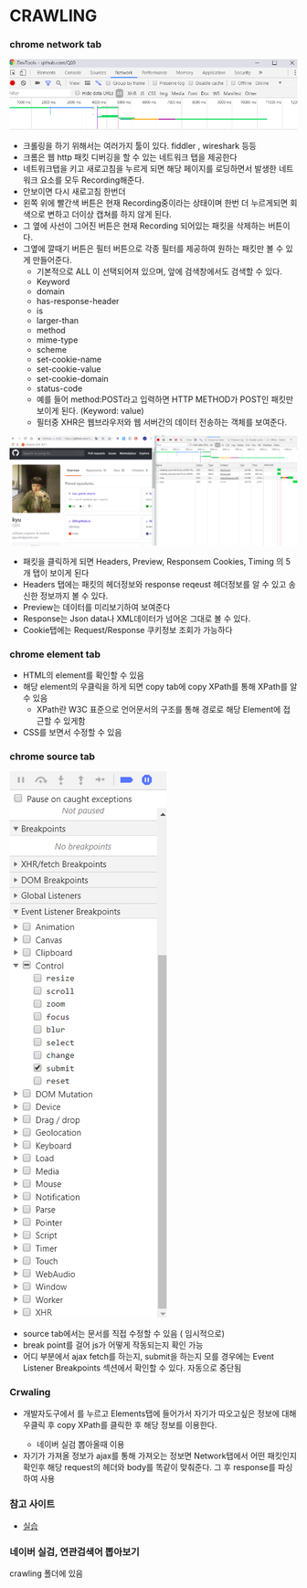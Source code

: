# CRAWLING

### chrome network tab

![network-tab](./chrome-network.PNG)

- 크롤링을 하기 위해서는 여러가지 툴이 있다. fiddler , wireshark 등등
- 크롬은 웹 http 패킷 디버깅을 할 수 있는 네트워크 탭을 제공한다
- 네트워크탭을 키고 새로고침을 누르게 되면 해당 페이지를 로딩하면서 발생한 네트워크 요소를 모두 Recording해준다.
- 안보이면 다시 새로고침 한번더
- 왼쪽 위에 빨간색 버튼은 현재 Recording중이라는 상태이며 한번 더 누르게되면 회색으로 변하고 더이상 캡쳐를 하지 않게 된다.
- 그 옆에 사선이 그어진 버튼은 현재 Recording 되어있는 패킷을 삭제하는 버튼이다.
- 그옆에 깔때기 버튼은 필터 버튼으로 각종 필터를 제공하여 원하는 패킷만 볼 수 있게 만들어준다.
    - 기본적으로 ALL 이 선택되어져 있으며, 앞에 검색창에서도 검색할 수 있다.
    - Keyword
    - domain
    - has-response-header
    - is
    - larger-than
    - method
    - mime-type
    - scheme
    - set-cookie-name
    - set-cookie-value
    - set-cookie-domain
    - status-code
    - 예를 들어 method:POST라고 입력하면 HTTP METHOD가 POST인 패킷만 보이게 된다. (Keyword: value)
    - 필터중 XHR은 웹브라우저와 웹 서버간의 데이터 전송하는 객체를 보여준다.

![XHR](./XHR.PNG)

- 패킷을 클릭하게 되면 Headers, Preview, Responsem Cookies, Timing 의 5개 탭이 보이게 된다
- Headers 탭에는 패킷의 헤더정보와 response reqeust 헤더정보를 알 수 있고 송신한 정보까지 볼 수 있다.
- Preview는 데이터를 미리보기하여 보여준다
- Response는 Json data나 XML데이터가 넘어온 그대로 볼 수 있다.
- Cookie탭에는 Request/Response 쿠키정보 조회가 가능하다

### chrome element tab
- HTML의 element를 확인할 수 있음
- 해당 element의 우클릭을 하게 되면 copy tab에 copy XPath를 통해 XPath를 알 수 있음
    - XPath란 W3C 표준으로 언어문서의 구조를 통해 경로로 해당 Element에 접근할 수 있게함
- CSS를 보면서 수정할 수 있음

### chrome source tab

![source](./chrome-source.PNG)

- source tab에서는 문서를 직접 수정할 수 있음 ( 임시적으로)
- break point를 걸어 js가 어떻게 작동되는지 확인 가능
- 어디 부분에서 ajax fetch를 하는지, submit을 하는지 모를 경우에는 Event Listener Breakpoints 섹션에서 확인할 수 있다. 자동으로 중단됨


### Crwaling
- 개발자도구에서 <F12>를 누르고 Elements탭에 들어가서 자기가 따오고싶은 정보에 대해 우클릭 후 copy XPath를 클릭한 후 해당 정보를 이용한다.
    - 네이버 실검 뽑아올때 이용
- 자기가 가져올 정보가 ajax를 통해 가져오는 정보면 Network탭에서 어떤 패킷인지 확인후 해당 request의 헤더와 body를 똑같이 맞춰준다. 그 후 response를 파싱하여 사용



### 참고 사이트

- [실습](https://subicura.com/2018/02/14/javascript-debugging.html)


### 네이버 실검, 연관검색어 뽑아보기
crawling 폴더에 있음

